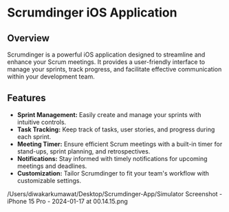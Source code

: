 # Scrumdinger iOS Application

## Overview

Scrumdinger is a powerful iOS application designed to streamline and enhance your Scrum meetings. It provides a user-friendly interface to manage your sprints, track progress, and facilitate effective communication within your development team.

## Features

- **Sprint Management:** Easily create and manage your sprints with intuitive controls.
- **Task Tracking:** Keep track of tasks, user stories, and progress during each sprint.
- **Meeting Timer:** Ensure efficient Scrum meetings with a built-in timer for stand-ups, sprint planning, and retrospectives.
- **Notifications:** Stay informed with timely notifications for upcoming meetings and deadlines.
- **Customization:** Tailor Scrumdinger to fit your team's workflow with customizable settings.

/Users/diwakarkumawat/Desktop/Scrumdinger-App/Simulator Screenshot - iPhone 15 Pro - 2024-01-17 at 00.14.15.png
